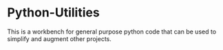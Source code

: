 # Python-Utilities
This is a workbench for general purpose python code that can be used to simplify and augment other projects.

